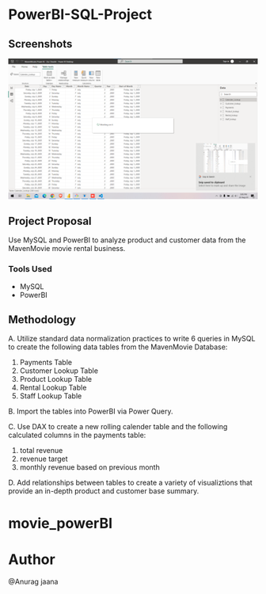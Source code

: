 # PowerBI-SQL-Project


## Screenshots

![configuration settings](https://github.com/Anuragjana432/movie_powerBI/blob/main/tiktok.png)

## Project Proposal
Use MySQL and PowerBI to analyze product and customer data from the MavenMovie movie rental business.

### Tools Used
- MySQL
- PowerBI

## Methodology
A. Utilize standard data normalization practices to write 6 queries in MySQL to create the following data tables from the MavenMovie Database:
  1. Payments Table
  2. Customer Lookup Table
  3. Product Lookup Table
  4. Rental Lookup Table
  5. Staff Lookup Table
  
B. Import the tables into PowerBI via Power Query.

C. Use DAX to create a new rolling calender table and the following calculated columns in the payments table:
  1. total revenue
  2. revenue target
  3. monthly revenue based on previous month
  
D. Add relationships between tables to create a variety of visualiztions that provide an in-depth product and customer base summary. 
# movie_powerBI

# Author
@Anurag jaana
